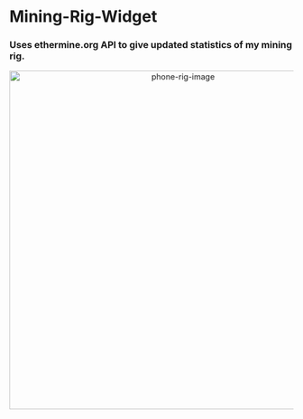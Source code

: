 # Mining-Rig-Widget
### Uses ethermine.org API to give updated statistics of my mining rig.
<p align="center">
  <img src="https://i.imgur.com/UlkIE4d.jpg" alt="phone-rig-image" width="600"/>
</p>
